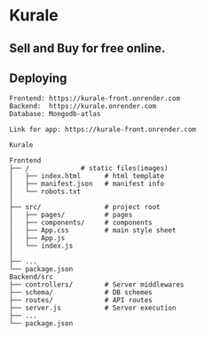 # Kurale

## Sell and Buy for free online.

## Deploying
    
    Frontend: https://kurale-front.onrender.com
    Backend:  https://kurale.onrender.com
    Database: Mongodb-atlas

    Link for app: https://kurale-front.onrender.com

```
Kurale

Frontend
├── /             # static files(images)
│   ├── index.html      # html template
│   ├── manifest.json   # manifest info
│   └── robots.txt
│
├── src/                # project root
│   ├── pages/          # pages
│   ├── components/     # components
│   ├── App.css         # main style sheet
│   ├── App.js
│   └── index.js
│
├── ...
└── package.json
Backend/src
├── controllers/        # Server middlewares
├── schema/             # DB schemes
├── routes/             # API routes
├── server.js           # Server execution
├── ...
└── package.json

```
